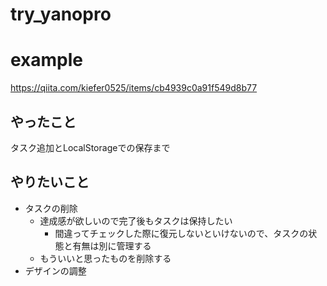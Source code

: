 # try_yanopro

# example
https://qiita.com/kiefer0525/items/cb4939c0a91f549d8b77

## やったこと
タスク追加とLocalStorageでの保存まで

## やりたいこと

- タスクの削除
  - 達成感が欲しいので完了後もタスクは保持したい
    - 間違ってチェックした際に復元しないといけないので、タスクの状態と有無は別に管理する
  - もういいと思ったものを削除する
- デザインの調整